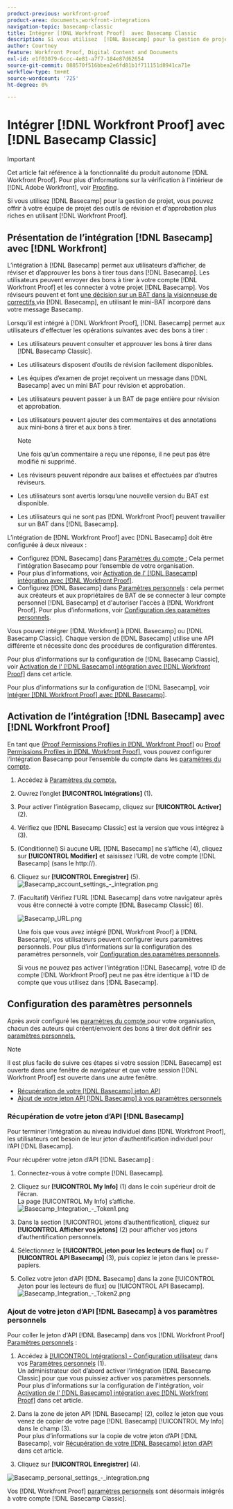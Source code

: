 ```yaml
---
product-previous: workfront-proof
product-area: documents;workfront-integrations
navigation-topic: basecamp-classic
title: Intégrer [!DNL Workfront Proof]  avec Basecamp Classic
description: Si vous utilisez  [!DNL Basecamp] pour la gestion de projet, vous pouvez offrir à votre équipe de projet des outils de révision et d'approbation plus riches en utilisant [!DNL Workfront Proof].
author: Courtney
feature: Workfront Proof, Digital Content and Documents
exl-id: e1f03079-6ccc-4e81-a7f7-184e87d62654
source-git-commit: 088570f516bbea2e6fd81b1f711151d8941ca71e
workflow-type: tm+mt
source-wordcount: '725'
ht-degree: 0%

---
```


# Intégrer [!DNL Workfront Proof] avec [!DNL Basecamp Classic]

>[!IMPORTANT]
>
>Cet article fait référence à la fonctionnalité du produit autonome [!DNL Workfront Proof]. Pour plus d&#39;informations sur la vérification à l&#39;intérieur de [!DNL Adobe Workfront], voir [Proofing](../../../review-and-approve-work/proofing/proofing.md).

Si vous utilisez [!DNL Basecamp] pour la gestion de projet, vous pouvez offrir à votre équipe de projet des outils de révision et d&#39;approbation plus riches en utilisant [!DNL Workfront Proof].

## Présentation de l’intégration [!DNL Basecamp] avec [!DNL Workfront]

L’intégration à [!DNL Basecamp] permet aux utilisateurs d’afficher, de réviser et d’approuver les bons à tirer tous dans [!DNL Basecamp]. Les utilisateurs peuvent envoyer des bons à tirer à votre compte [!DNL Workfront Proof] et les connecter à votre projet [!DNL Basecamp]. Vos réviseurs peuvent et font [ une décision sur un BAT dans la visionneuse de correctifs ](../../../review-and-approve-work/proofing/reviewing-proofs-within-workfront/make-a-decision-on-a-proof/make-decisions-on-proof.md) via [!DNL Basecamp], en utilisant le mini-BAT incorporé dans votre message Basecamp.

Lorsqu&#39;il est intégré à [!DNL Workfront Proof], [!DNL Basecamp] permet aux utilisateurs d&#39;effectuer les opérations suivantes avec des bons à tirer :

* Les utilisateurs peuvent consulter et approuver les bons à tirer dans [!DNL Basecamp Classic].
* Les utilisateurs disposent d’outils de révision facilement disponibles.
* Les équipes d’examen de projet reçoivent un message dans [!DNL Basecamp] avec un mini BAT pour révision et approbation.
* Les utilisateurs peuvent passer à un BAT de page entière pour révision et approbation.
* Les utilisateurs peuvent ajouter des commentaires et des annotations aux mini-bons à tirer et aux bons à tirer.

  >[!NOTE]
  >
  >Une fois qu’un commentaire a reçu une réponse, il ne peut pas être modifié ni supprimé.

* Les réviseurs peuvent répondre aux balises et effectuées par d’autres réviseurs.
* Les utilisateurs sont avertis lorsqu’une nouvelle version du BAT est disponible.
* Les utilisateurs qui ne sont pas [!DNL Workfront Proof] peuvent travailler sur un BAT dans [!DNL Basecamp].

L’intégration de [!DNL Workfront Proof] avec [!DNL Basecamp] doit être configurée à deux niveaux :

* Configurez [!DNL Basecamp] dans [Paramètres du compte :](https://support.workfront.com/hc/en-us/sections/115000912147-Account-settings) Cela permet l’intégration Basecamp pour l’ensemble de votre organisation.
* Pour plus d’informations, voir [Activation de l’ [!DNL Basecamp] intégration avec [!DNL Workfront Proof]](#enabling-the-basecamp-integration-with-workfront-proof).
* Configurez [!DNL Basecamp] dans [Paramètres personnels](https://support.workfront.com/hc/en-us/sections/115000921168-Personal-settings) : cela permet aux créateurs et aux propriétaires de BAT de se connecter à leur compte personnel [!DNL Basecamp] et d&#39;autoriser l&#39;accès à [!DNL Workfront Proof]. Pour plus d’informations, voir [Configuration des paramètres personnels](#configuring-personal-settings).

Vous pouvez intégrer [!DNL Workfront] à [!DNL Basecamp] ou [!DNL Basecamp Classic]. Chaque version de [!DNL Basecamp] utilise une API différente et nécessite donc des procédures de configuration différentes.

Pour plus d&#39;informations sur la configuration de [!DNL Basecamp Classic], voir [Activation de l&#39; [!DNL Basecamp] intégration avec [!DNL Workfront Proof]](#enabling-the-basecamp-integration-with-workfront-proof) dans cet article.

Pour plus d&#39;informations sur la configuration de [!DNL Basecamp], voir [Intégrer [!DNL Workfront Proof] avec [!DNL Basecamp]](../../../workfront-proof/wp-integrations/basecamp/integrate-workfront-proof-with-basecamp.md).

## Activation de l’intégration [!DNL Basecamp] avec [!DNL Workfront Proof]

En tant que [ {Proof Permissions Profiles in [!DNL Workfront Proof]](../../../workfront-proof/wp-acct-admin/account-settings/proof-perm-profiles-in-wp.md) ou [Proof Permissions Profiles in [!DNL Workfront Proof]](../../../workfront-proof/wp-acct-admin/account-settings/proof-perm-profiles-in-wp.md), vous pouvez configurer l’intégration Basecamp pour l’ensemble du compte dans les [paramètres du compte](https://support.workfront.com/hc/en-us/sections/115000912147-Account-settings).

1. Accédez à [Paramètres du compte.](https://support.workfront.com/hc/en-us/sections/115000912147-Account-settings)
1. Ouvrez l’onglet **[!UICONTROL Intégrations]** (1).
1. Pour activer l’intégration Basecamp, cliquez sur **[!UICONTROL Activer]** (2).
1. Vérifiez que [!DNL Basecamp Classic] est la version que vous intégrez à (3).
1. (Conditionnel) Si aucune URL [!DNL Basecamp] ne s’affiche (4), cliquez sur **[!UICONTROL Modifier]** et saisissez l’URL de votre compte [!DNL Basecamp] (sans le http://).
1. Cliquez sur **[!UICONTROL Enregistrer]** (5).\
   ![Basecamp_account_settings_-_integration.png](assets/basecamp-account-settings---integration-350x192.png)

1. (Facultatif) Vérifiez l’URL [!DNL Basecamp] dans votre navigateur après vous être connecté à votre compte [!DNL Basecamp Classic] (6).

   ![Basecamp_URL.png](assets/basecamp-url-350x75.png)

   Une fois que vous avez intégré [!DNL Workfront Proof] à [!DNL Basecamp], vos utilisateurs peuvent configurer leurs paramètres personnels. Pour plus d’informations sur la configuration des paramètres personnels, voir [Configuration des paramètres personnels](#configuring-personal-settings).

   Si vous ne pouvez pas activer l&#39;intégration [!DNL Basecamp], votre ID de compte [!DNL Workfront Proof] peut ne pas être identique à l&#39;ID de compte que vous utilisez dans [!DNL Basecamp].

## Configuration des paramètres personnels

Après avoir configuré les [ paramètres du compte ](https://support.workfront.com/hc/en-us/sections/115000912147-Account-settings) pour votre organisation, chacun des auteurs qui créent/envoient des bons à tirer doit définir ses [ paramètres personnels.](https://support.workfront.com/hc/en-us/sections/115000921168-Personal-settings)

>[!NOTE]
>
>Il est plus facile de suivre ces étapes si votre session [!DNL Basecamp] est ouverte dans une fenêtre de navigateur et que votre session [!DNL Workfront Proof] est ouverte dans une autre fenêtre.

* [Récupération de votre  [!DNL Basecamp] jeton API](#retrieving-your-basecamp-api-token)
* [Ajout de votre jeton API  [!DNL Basecamp] à vos paramètres personnels](#adding-your-basecamp-api-token-to-your-personal-settings)

### Récupération de votre jeton d’API [!DNL Basecamp]

Pour terminer l’intégration au niveau individuel dans [!DNL Workfront Proof], les utilisateurs ont besoin de leur jeton d’authentification individuel pour l’API [!DNL Basecamp].

Pour récupérer votre jeton d’API [!DNL Basecamp] :

1. Connectez-vous à votre compte [!DNL Basecamp].
1. Cliquez sur **[!UICONTROL My Info]** (1) dans le coin supérieur droit de l’écran.\
   La page [!UICONTROL My Info] s’affiche.\
   ![Basecamp_Integration_-_Token1.png](assets/basecamp-integration---token1-350x334.png)

1. Dans la section [!UICONTROL jetons d’authentification], cliquez sur **[!UICONTROL Afficher vos jetons]** (2) pour afficher vos jetons d’authentification personnels.
1. Sélectionnez le **[!UICONTROL jeton pour les lecteurs de flux]** ou l’ **[!UICONTROL API Basecamp]** (3), puis copiez le jeton dans le presse-papiers.

1. Collez votre jeton d’API [!DNL Basecamp] dans la zone [!UICONTROL Jeton pour les lecteurs de flux] ou [!UICONTROL API Basecamp].\
   ![Basecamp_Integration_-_Token2.png](assets/basecamp-integration---token2-350x178.png)

### Ajout de votre jeton d’API [!DNL Basecamp] à vos paramètres personnels

Pour coller le jeton d&#39;API [!DNL Basecamp] dans vos [!DNL Workfront Proof] [Paramètres personnels](https://support.workfront.com/hc/en-us/sections/115000921168-Personal-settings) :

1. Accédez à [[!UICONTROL Intégrations] - Configuration utilisateur](../../../workfront-proof/wp-getstarted/personal-settings/integrations-user-setup.md) dans vos [Paramètres personnels](https://support.workfront.com/hc/en-us/sections/115000921168-Personal-settings) (1).\
   Un administrateur doit d’abord activer l’intégration [!DNL Basecamp Classic] pour que vous puissiez activer vos paramètres personnels. Pour plus d&#39;informations sur la configuration de l&#39;intégration, voir [Activation de l&#39; [!DNL Basecamp] intégration avec [!DNL Workfront Proof]](#enabling-the-basecamp-integration-with-workfront-proof) dans cet article.

1. Dans la zone de jeton API [!DNL Basecamp] (2), collez le jeton que vous venez de copier de votre page [!DNL Basecamp] [!UICONTROL My Info] dans le champ (3).\
   Pour plus d’informations sur la copie de votre jeton d’API [!DNL Basecamp], voir [Récupération de votre [!DNL Basecamp] jeton d’API](#retrieving-your-basecamp-api-token) dans cet article.

1. Cliquez sur **[!UICONTROL Enregistrer]** (4).

![Basecamp_personal_settings_-_integration.png](assets/basecamp-personal-settings---integration-350x250.png)

Vos [!DNL Workfront Proof] [paramètres personnels](https://support.workfront.com/hc/en-us/sections/115000921168-Personal-settings) sont désormais intégrés à votre compte [!DNL Basecamp Classic].
